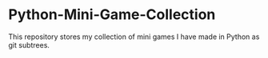 # Python-Mini-Game-Collection
This repository stores my collection of mini games I have made in Python as git subtrees.

